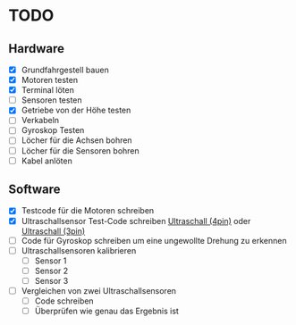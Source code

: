 # TODO

## Hardware

- [x] Grundfahrgestell bauen
- [x] Motoren testen
- [x] Terminal löten
- [ ] Sensoren testen
- [x] Getriebe von der Höhe testen
- [ ] Verkabeln
- [ ] Gyroskop Testen
- [ ] Löcher für die Achsen bohren
- [ ] Löcher für die Sensoren bohren
- [ ] Kabel anlöten

## Software

- [x] Testcode für die Motoren schreiben
- [x] Ultraschallsensor Test-Code schreiben [Ultraschall (4pin)](https://funduino.de/nr-10-entfernung-messen) oder [Ultraschall (3pin)](https://docs.arduino.cc/built-in-examples/sensors/Ping)
- [ ] Code für Gyroskop schreiben um eine ungewollte Drehung zu erkennen
- [ ] Ultraschallsensoren kalibrieren
  - [ ] Sensor 1
  - [ ] Sensor 2
  - [ ] Sensor 3
- [ ] Vergleichen von zwei Ultraschallsensoren
  - [ ] Code schreiben
  - [ ] Überprüfen wie genau das Ergebnis ist

